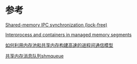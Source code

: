 # 参考

[Shared-memory IPC synchronization (lock-free)](https://stackoverflow.com/questions/22207546/shared-memory-ipc-synchronization-lock-free)

[Interprocess and containers in managed memory segments](https://www.boost.org/doc/libs/1_74_0/doc/html/interprocess/allocators_containers.html#interprocess.allocators_containers.containers_explained)

[如何利用内存池和共享内存构建高速的进程间通信模型](https://blog.csdn.net/D_Guco/article/details/73691837)

[共享内存消息队列shmqueue](https://github.com/DGuco/shmqueue)
